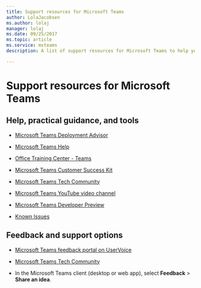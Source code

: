 ```yaml
---
title: Support resources for Microsoft Teams
author: LolaJacobsen
ms.author: lolaj
manager: lolaj
ms.date: 09/25/2017
ms.topic: article
ms.service: msteams
description: A list of support resources for Microsoft Teams to help you use it more efficiently and effectively.

---
```


Support resources for Microsoft Teams
=====================================

## Help, practical guidance, and tools

-   [Microsoft Teams Deployment Advisor](https://go.microsoft.com/fwlink/?linkid=843465)

-   [Microsoft Teams Help](https://support.office.com/Teams)

-   [Office Training Center - Teams](https://support.office.com/article/Microsoft-Teams-video-training-4f108e54-240b-4351-8084-b1089f0d21d7)

-   [Microsoft Teams Customer Success Kit](https://go.microsoft.com/fwlink/?linkid=846006)

-   [Microsoft Teams Tech Community](https://go.microsoft.com/fwlink/p/?linkid=832751)

-   [Microsoft Teams YouTube video channel](https://go.microsoft.com/fwlink/?linkid=854398)

-   [Microsoft Teams Developer Preview](https://go.microsoft.com/fwlink/?linkid=854397)

-   [Known Issues](https://support.office.com/en-US/article/Known-issues-for-Microsoft-Teams-04b35d1b-bdca-420a-991b-878da5157650)

## Feedback and support options

-   [Microsoft Teams feedback portal on UserVoice](https://go.microsoft.com/fwlink/?linkid=854400)

-   [Microsoft Teams Tech Community](https://go.microsoft.com/fwlink/p/?linkid=832751)

-   In the Microsoft Teams client (desktop or web app), select **Feedback** > **Share an idea**.
